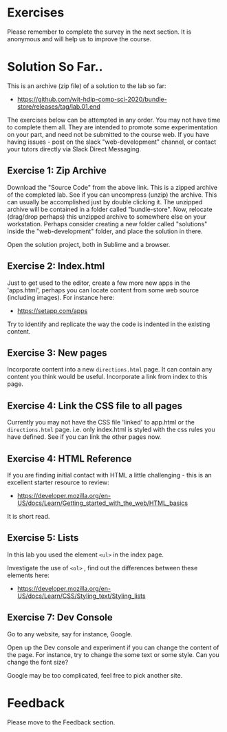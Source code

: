 # Exercises

Please remember to complete the survey in the next section.  It is anonymous and will help us to improve the course.

# Solution So Far..

This is an archive (zip file) of a solution to the lab so far:

- <https://github.com/wit-hdip-comp-sci-2020/bundle-store/releases/tag/lab.01.end>

The exercises below can be attempted in any order. You may not have time to complete them all. They are intended to promote some experimentation on your part, and need not be submitted to the course web. If you have having issues - post on the slack "web-development" channel, or contact your tutors directly via Slack Direct Messaging.

## Exercise 1: Zip Archive

Download the "Source Code" from the above link. This is a zipped archive of the completed lab. See if you can uncompress (unzip) the archive. This can usually be accomplished just by double clicking it. The unzipped archive will be contained in a folder called "bundle-store". Now, relocate (drag/drop perhaps) this unzipped archive to somewhere else on your workstation. Perhaps consider creating a new folder called "solutions" inside the "web-development" folder, and place the solution in there.

Open the solution project, both in Sublime and a browser.

## Exercise 2: Index.html

Just to get used to the editor, create a few more new apps in the 'apps.html', perhaps you can locate content from some web source (including images). For instance here:

- <https://setapp.com/apps>

Try to identify and replicate the way the code is indented in the existing content.

## Exercise 3: New pages

Incorporate content into a new `directions.html` page. It can contain any content you think would be useful. Incorporate a link from index to this page.


## Exercise 4: Link the CSS file to all pages

Currently you may not have the CSS file 'linked' to app.html or the `directions.html` page. i.e. only index.html is styled with the css rules you have defined. See if you can link the other pages now.


## Exercise 4: HTML Reference

If you are finding initial contact with HTML a little challenging - this is an excellent starter resource to review:

 - <https://developer.mozilla.org/en-US/docs/Learn/Getting_started_with_the_web/HTML_basics>

It is short read.

## Exercise 5: Lists

In this lab you used the element `<ul>` in the index page.

Investigate the use of `<ol>` , find out the differences between these elements here:

 - <https://developer.mozilla.org/en-US/docs/Learn/CSS/Styling_text/Styling_lists>

 ## Exercise 7: Dev Console

 Go to any website, say for instance, Google.

 Open up the Dev console and experiment if you can change the content of the page. For instance, try to change the some text or some style. Can you change the font size?

 Google may be too complicated, feel free to pick another site.

 # Feedback

 Please move to the Feedback section.

